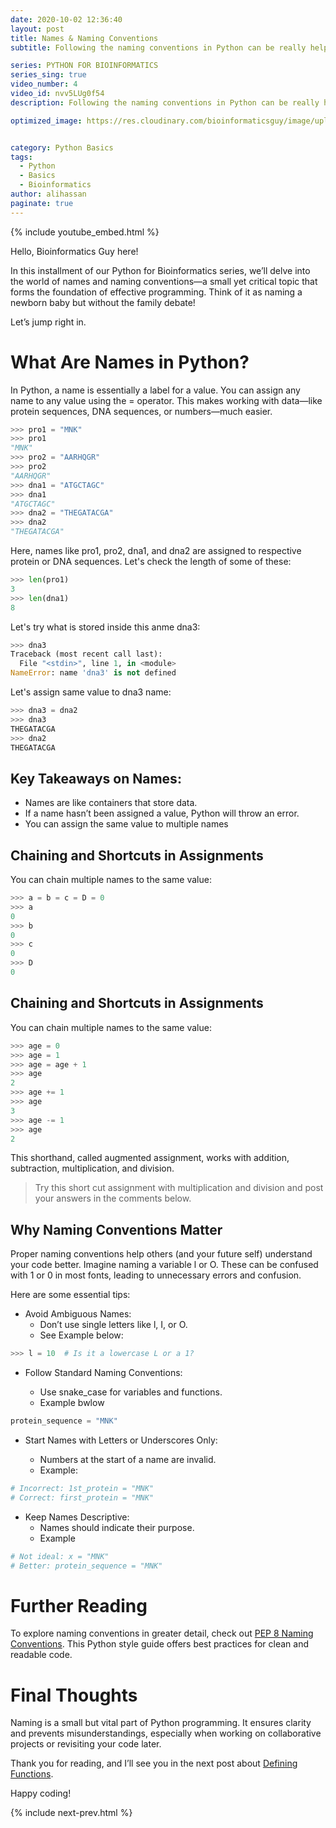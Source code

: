 ```yaml
---
date: 2020-10-02 12:36:40
layout: post
title: Names & Naming Conventions
subtitle: Following the naming conventions in Python can be really helpful.

series: PYTHON FOR BIOINFORMATICS
series_sing: true
video_number: 4
video_id: nvv5LUg0f54
description: Following the naming conventions in Python can be really helpful for understanding the code and it can also save a lot of your time in the long run.

optimized_image: https://res.cloudinary.com/bioinformaticsguy/image/upload/c_scale,h_380/v1596701389/002%20Python-for-Bioinformatics/Python-for-Bioinformatics-004.png


category: Python Basics
tags:
  - Python
  - Basics
  - Bioinformatics
author: alihassan
paginate: true
---
```


{% include youtube_embed.html %}


Hello, Bioinformatics Guy here! 

In this installment of our Python for Bioinformatics series, we’ll delve into the world of names and naming conventions—a small yet critical topic that forms the foundation of effective programming. Think of it as naming a newborn baby but without the family debate! 

Let’s jump right in.

# What Are Names in Python?
In Python, a name is essentially a label for a value. You can assign any name to any value using the = operator. This makes working with data—like protein sequences, DNA sequences, or numbers—much easier.

```python
>>> pro1 = "MNK"  
>>> pro1
"MNK"
>>> pro2 = "AARHQGR"  
>>> pro2
"AARHQGR"
>>> dna1 = "ATGCTAGC"  
>>> dna1
"ATGCTAGC"
>>> dna2 = "THEGATACGA"  
>>> dna2
"THEGATACGA"
```
Here, names like pro1, pro2, dna1, and dna2 are assigned to respective protein or DNA sequences. Let's check the length of some of these:

```python
>>> len(pro1)
3
>>> len(dna1)
8
```

Let's try what is stored inside this anme dna3:

```python
>>> dna3
Traceback (most recent call last):
  File "<stdin>", line 1, in <module>
NameError: name 'dna3' is not defined
```

Let's assign same value to dna3 name: 

```python
>>> dna3 = dna2  
>>> dna3  
THEGATACGA
>>> dna2  
THEGATACGA  
```



## Key Takeaways on Names:
- Names are like containers that store data.
- If a name hasn’t been assigned a value, Python will throw an error.
- You can assign the same value to multiple names


## Chaining and Shortcuts in Assignments
You can chain multiple names to the same value:

```python
>>> a = b = c = D = 0
>>> a
0
>>> b
0
>>> c
0
>>> D
0
```


## Chaining and Shortcuts in Assignments
You can chain multiple names to the same value:

```python
>>> age = 0
>>> age = 1
>>> age = age + 1
>>> age 
2
>>> age += 1
>>> age
3
>>> age -= 1
>>> age
2
```

This shorthand, called augmented assignment, works with addition, subtraction, multiplication, and division.

> Try this short cut assignment with multiplication and division and post your answers in the comments below.

## Why Naming Conventions Matter
Proper naming conventions help others (and your future self) understand your code better. Imagine naming a variable l or O. These can be confused with 1 or 0 in most fonts, leading to unnecessary errors and confusion.

Here are some essential tips:
- Avoid Ambiguous Names:
  - Don’t use single letters like l, I, or O. 
  - See Example below:

```python
>>> l = 10  # Is it a lowercase L or a 1?  
```

- Follow Standard Naming Conventions:

  - Use snake_case for variables and functions.
  - Example bwlow

```python
protein_sequence = "MNK"  
```

- Start Names with Letters or Underscores Only:

  - Numbers at the start of a name are invalid.
  - Example:

```python
# Incorrect: 1st_protein = "MNK"  
# Correct: first_protein = "MNK"  
```

- Keep Names Descriptive:
  - Names should indicate their purpose.
  - Example

```python
# Not ideal: x = "MNK"  
# Better: protein_sequence = "MNK"  
```


# Further Reading

To explore naming conventions in greater detail, check out [PEP 8 Naming Conventions](https://peps.python.org/pep-0008/). This Python style guide offers best practices for clean and readable code.



# Final Thoughts
Naming is a small but vital part of Python programming. It ensures clarity and prevents misunderstandings, especially when working on collaborative projects or revisiting your code later.

Thank you for reading, and I’ll see you in the next post about [Defining Functions](/005-DEFINING-FUNCTIONS-python-for-Bioinformatics/).

Happy coding!

{% include next-prev.html %}

<!-- hi everyone guys bye informatics guy here with another video of the series python for bioinformatics in this video we will be talking about names and naming conventions this is a small teeny tiny topic but the thing is in the world of programming languages you cannot survive with this topic so let's get started all right naming in python is just like naming a newborn baby with this one exception that you don't need to have approval of all the family members at your home before assigning a name to anything in python you can just choose to assign any name to anything in python so it is denoted by a single equal to sign all it does is to name a value so let's try this pro one protein one and we can name it m and k m and k l okay so we have to start python in our terminal first p y t h o and three okay now we can assign name pro one is equals to m and k m and k l so this sequence of protein is stored in this name pro one so let's try it saving another protein sequence pro two this sequence could be aar hq [Music] gr now let's save a dna sequence dna 1 equals to atg c t a g c let's name another dna sequence dna 2 t-h-e g-a-t-a-c-g-a all right so you have noticed that nothing is printed unless you type the name so let's type pro one and you got this left type dna one and you got the dna one you can check the length of the dna just by using the length function dna one you can check the length of pro one all right so dna three oh we got that because we haven't saved or assigned anything to this name dna three so that's why we got the error so there is one cool thing that you can do you can assign the same dna 2 to dna 3 both dna 2 and dna 3 are going to contain the same sequence you can check that out over here dna 3 and then dna 2 all right so both have the same sequence now names can also be chained together like a is equals to b is equals to c there can be something capital is equal to zero now you will see that a is also equal to zero b is also equal to zero d is also equal to zero and so is the c so this is really handy in programming and we will talk about it later on now there is a bit of shorthand for arithmetic updates in python let me explain it with an example suppose that a new baby is born and age of that baby at that time will be zero so we store the age of that baby in this variable age and that age will be zero we can store it simply like age equals to zero now after one year the baby is going to be one year old so if we have to update this age variable so that it has one rather than having zero the simpler way will be age equals to one so this is one way to assign a new number to that same variable again and again you know that we are adding the number of years so we can add one to the same variable so we can do it like age equals to age plus one and you will see that now 8 is equals to 2 so the short end in python is very simple and very handy so you can do it simply age plus equals to 1 right you don't have to type age again and if you will see what's inside age you will get three so this is an argumented assignment statement and it can be applied to subtraction to multiplication to division so on and so forth let's try it with subtraction age minus equals to 1 and you will see that the age is 2 now now if you want to try it with multiplication you can do it simply like age star equals to 2 and age will be four if you want to try it with divide age slash equals to two and you will see that age is back to two the next thing i'm gonna talk about is naming conventions it is not compulsory but i highly recommend you to keep on searching on google about this topic i will show you the way how you can do that and while you learn python through this series just keep this topic in your mind what are the naming conventions that are supposed to be followed in python so in this way while you are learning python you will develop the correct habit of naming things in pythons correctly so i will be explaining it very briefly as cumbersome details are not gonna make much sense at this point once you are done with this whole series i will hopefully make another video on the naming conventions in which i will explain the naming conventions that are needed to be followed in full detail so let me explain it with an example now the example is you know that whenever you have to name a newborn baby you see that whether a baby is a boy or a girl and you name that uh baby accordingly so the benefit of following these naming conventions with reference to the gender is that correct names help us to know whether a person is a male or female without even seeing them like generally if you hear this word sarah you know that this is going to be a female and if you hear this word john you will know that this is going to be a male similarly in python we follow naming conventions that help us to know beforehand before seeing the object or the thing in python just by their names there are quite a few naming styles that are followed in python and you can read more about them over here pep 8 naming conventions alright so you can go through this website i will put the link in the description down below and you can read a little bit about over here uh what are the naming conventions that are being followed in python you can go through it on your own like there is this limit of 79 characters there are a lot of details over here however for starters let me share a few very basic naming conventions that you need to keep in mind whenever you are trying to name something in python so first off don't name anything with capital l capital i or small l as you can see that this capital l capital i and small l are very similar to each other in fact this i and l are exactly like each other in most of the fonts that are used in text editors so if you will name something with these single alphabet characters if someone else is reading your code they might get confused whether it's an l or a capital i or a capital l right the second thing that you need to keep in mind is that never name something with a single alphabet letter o because you know that this is o and this is zero they are very much similar to each other but over here in terminal you see that there is a small dot which makes you feel like it's a zero however in the o and there is no dot it makes a little bit easier to differentiate between them just like i mentioned before in most of the text editors the phones that are used in zero and o are very alike so it's quite hard to differentiate between them you can try o is equals to zero which is logical you are storing the value zero in this alphabet name o but you know now this don't make much sense well like zero is equal to zero you are doing 0 is equal to 0 or what are you doing moreover if you will go the other way around like if you will try something like this 0 is equal to capital o which is again very similar and it's going to confuse other people who are going to read your code not only this this is also an invalid statement because there should be an alphabets in the names and names don't start with a digit so you got the syntax error over here so i will keep on adding a few tips on naming conventions in my videos so that you will keep on learning the naming conventions alongside the whole series so that's all for today if you have any questions comments or concerns about this video do let me know in the comments down below moreover if you want to see the scripts that are used in this video you can always check out the link of our website that will be available in the description and lastly if you want to know what i do other than programming you can always check out my vlogging channel right over here so thank you very much for watching and i will see you around in the next video [Music]  -->